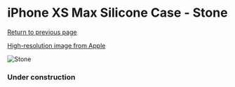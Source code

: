 # iPhone XS Max Silicone Case - Stone

[Return to previous page](/iphone_x)

[High-resolution image from Apple](https://store.storeimages.cdn-apple.com/8756/as-images.apple.com/is/MRWJ2?wid=4500&hei=4500&fmt=png)

<div style="width: 384px"><img src="/everyphone/MRWJ2.png" alt="Stone"></div>

### Under construction
